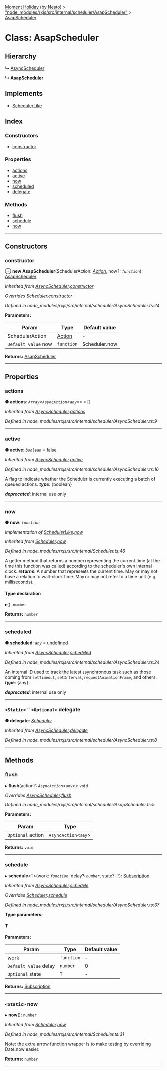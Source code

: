 [Moment Holiday (by Nesto)](../README.md) > ["node_modules/rxjs/src/internal/scheduler/AsapScheduler"](../modules/_node_modules_rxjs_src_internal_scheduler_asapscheduler_.md) > [AsapScheduler](../classes/_node_modules_rxjs_src_internal_scheduler_asapscheduler_.asapscheduler.md)

# Class: AsapScheduler

## Hierarchy

↳  [AsyncScheduler](_node_modules_rxjs_src_internal_scheduler_asyncscheduler_.asyncscheduler.md)

**↳ AsapScheduler**

## Implements

* [SchedulerLike](../interfaces/_node_modules_rxjs_src_internal_types_.schedulerlike.md)

## Index

### Constructors

* [constructor](_node_modules_rxjs_src_internal_scheduler_asapscheduler_.asapscheduler.md#constructor)

### Properties

* [actions](_node_modules_rxjs_src_internal_scheduler_asapscheduler_.asapscheduler.md#actions)
* [active](_node_modules_rxjs_src_internal_scheduler_asapscheduler_.asapscheduler.md#active)
* [now](_node_modules_rxjs_src_internal_scheduler_asapscheduler_.asapscheduler.md#now)
* [scheduled](_node_modules_rxjs_src_internal_scheduler_asapscheduler_.asapscheduler.md#scheduled)
* [delegate](_node_modules_rxjs_src_internal_scheduler_asapscheduler_.asapscheduler.md#delegate)

### Methods

* [flush](_node_modules_rxjs_src_internal_scheduler_asapscheduler_.asapscheduler.md#flush)
* [schedule](_node_modules_rxjs_src_internal_scheduler_asapscheduler_.asapscheduler.md#schedule)
* [now](_node_modules_rxjs_src_internal_scheduler_asapscheduler_.asapscheduler.md#now-1)

---

## Constructors

<a id="constructor"></a>

###  constructor

⊕ **new AsapScheduler**(SchedulerAction: *[Action](_node_modules_rxjs_src_internal_scheduler_action_.action.md)*, now?: *`function`*): [AsapScheduler](_node_modules_rxjs_src_internal_scheduler_asapscheduler_.asapscheduler.md)

*Inherited from [AsyncScheduler](_node_modules_rxjs_src_internal_scheduler_asyncscheduler_.asyncscheduler.md).[constructor](_node_modules_rxjs_src_internal_scheduler_asyncscheduler_.asyncscheduler.md#constructor)*

*Overrides [Scheduler](_node_modules_rxjs_src_internal_scheduler_.scheduler.md).[constructor](_node_modules_rxjs_src_internal_scheduler_.scheduler.md#constructor)*

*Defined in node_modules/rxjs/src/internal/scheduler/AsyncScheduler.ts:24*

**Parameters:**

| Param | Type | Default value |
| ------ | ------ | ------ |
| SchedulerAction | [Action](_node_modules_rxjs_src_internal_scheduler_action_.action.md) | - |
| `Default value` now | `function` |  Scheduler.now |

**Returns:** [AsapScheduler](_node_modules_rxjs_src_internal_scheduler_asapscheduler_.asapscheduler.md)

___

## Properties

<a id="actions"></a>

###  actions

**● actions**: *`Array`<`AsyncAction`<`any`>>* =  []

*Inherited from [AsyncScheduler](_node_modules_rxjs_src_internal_scheduler_asyncscheduler_.asyncscheduler.md).[actions](_node_modules_rxjs_src_internal_scheduler_asyncscheduler_.asyncscheduler.md#actions)*

*Defined in node_modules/rxjs/src/internal/scheduler/AsyncScheduler.ts:9*

___
<a id="active"></a>

###  active

**● active**: *`boolean`* = false

*Inherited from [AsyncScheduler](_node_modules_rxjs_src_internal_scheduler_asyncscheduler_.asyncscheduler.md).[active](_node_modules_rxjs_src_internal_scheduler_asyncscheduler_.asyncscheduler.md#active)*

*Defined in node_modules/rxjs/src/internal/scheduler/AsyncScheduler.ts:16*

A flag to indicate whether the Scheduler is currently executing a batch of queued actions.
*__type__*: {boolean}

*__deprecated__*: internal use only

___
<a id="now"></a>

###  now

**● now**: *`function`*

*Implementation of [SchedulerLike](../interfaces/_node_modules_rxjs_src_internal_types_.schedulerlike.md).[now](../interfaces/_node_modules_rxjs_src_internal_types_.schedulerlike.md#now)*

*Inherited from [Scheduler](_node_modules_rxjs_src_internal_scheduler_.scheduler.md).[now](_node_modules_rxjs_src_internal_scheduler_.scheduler.md#now)*

*Defined in node_modules/rxjs/src/internal/Scheduler.ts:46*

A getter method that returns a number representing the current time (at the time this function was called) according to the scheduler's own internal clock.
*__returns__*: A number that represents the current time. May or may not have a relation to wall-clock time. May or may not refer to a time unit (e.g. milliseconds).

#### Type declaration
▸(): `number`

**Returns:** `number`

___
<a id="scheduled"></a>

###  scheduled

**● scheduled**: *`any`* =  undefined

*Inherited from [AsyncScheduler](_node_modules_rxjs_src_internal_scheduler_asyncscheduler_.asyncscheduler.md).[scheduled](_node_modules_rxjs_src_internal_scheduler_asyncscheduler_.asyncscheduler.md#scheduled)*

*Defined in node_modules/rxjs/src/internal/scheduler/AsyncScheduler.ts:24*

An internal ID used to track the latest asynchronous task such as those coming from `setTimeout`, `setInterval`, `requestAnimationFrame`, and others.
*__type__*: {any}

*__deprecated__*: internal use only

___
<a id="delegate"></a>

### `<Static>``<Optional>` delegate

**● delegate**: *[Scheduler](_node_modules_rxjs_src_internal_scheduler_.scheduler.md)*

*Inherited from [AsyncScheduler](_node_modules_rxjs_src_internal_scheduler_asyncscheduler_.asyncscheduler.md).[delegate](_node_modules_rxjs_src_internal_scheduler_asyncscheduler_.asyncscheduler.md#delegate)*

*Defined in node_modules/rxjs/src/internal/scheduler/AsyncScheduler.ts:8*

___

## Methods

<a id="flush"></a>

###  flush

▸ **flush**(action?: *`AsyncAction`<`any`>*): `void`

*Overrides [AsyncScheduler](_node_modules_rxjs_src_internal_scheduler_asyncscheduler_.asyncscheduler.md).[flush](_node_modules_rxjs_src_internal_scheduler_asyncscheduler_.asyncscheduler.md#flush)*

*Defined in node_modules/rxjs/src/internal/scheduler/AsapScheduler.ts:5*

**Parameters:**

| Param | Type |
| ------ | ------ |
| `Optional` action | `AsyncAction`<`any`> |

**Returns:** `void`

___
<a id="schedule"></a>

###  schedule

▸ **schedule**<`T`>(work: *`function`*, delay?: *`number`*, state?: *`T`*): [Subscription](_node_modules_rxjs_src_internal_subscription_.subscription.md)

*Inherited from [AsyncScheduler](_node_modules_rxjs_src_internal_scheduler_asyncscheduler_.asyncscheduler.md).[schedule](_node_modules_rxjs_src_internal_scheduler_asyncscheduler_.asyncscheduler.md#schedule)*

*Overrides [Scheduler](_node_modules_rxjs_src_internal_scheduler_.scheduler.md).[schedule](_node_modules_rxjs_src_internal_scheduler_.scheduler.md#schedule)*

*Defined in node_modules/rxjs/src/internal/scheduler/AsyncScheduler.ts:37*

**Type parameters:**

#### T 
**Parameters:**

| Param | Type | Default value |
| ------ | ------ | ------ |
| work | `function` | - |
| `Default value` delay | `number` | 0 |
| `Optional` state | `T` | - |

**Returns:** [Subscription](_node_modules_rxjs_src_internal_subscription_.subscription.md)

___
<a id="now-1"></a>

### `<Static>` now

▸ **now**(): `number`

*Inherited from [Scheduler](_node_modules_rxjs_src_internal_scheduler_.scheduler.md).[now](_node_modules_rxjs_src_internal_scheduler_.scheduler.md#now-1)*

*Defined in node_modules/rxjs/src/internal/Scheduler.ts:31*

Note: the extra arrow function wrapper is to make testing by overriding Date.now easier.

**Returns:** `number`

___

